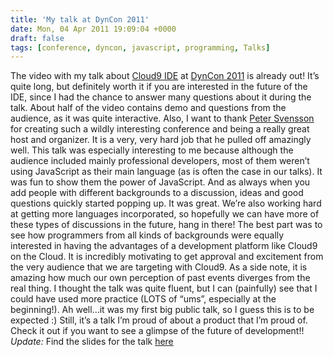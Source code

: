 ```yaml
---
title: 'My talk at DynCon 2011'
date: Mon, 04 Apr 2011 19:09:04 +0000
draft: false
tags: [conference, dyncon, javascript, programming, Talks]
---
```


The video with my talk about [Cloud9 IDE](http://c9.io) at [DynCon 2011](http://swdc-central.com/dyncon2011/) is already out! It’s quite long, but definitely worth it if you are interested in the future of the IDE, since I had the chance to answer many questions about it during the talk. About half of the video contains demo and questions from the audience, as it was quite interactive. Also, I want to thank [Peter Svensson](http://twitter.com/psvensson) for creating such a wildly interesting conference and being a really great host and organizer. It is a very, very hard job that he pulled off amazingly well. This talk was especially interesting to me because although the audience included mainly professional developers, most of them weren’t using JavaScript as their main language (as is often the case in our talks). It was fun to show them the power of JavaScript. And as always when you add people with different backgrounds to a discussion, ideas and good questions quickly started popping up. It was great. We’re also working hard at getting more languages incorporated, so hopefully we can have more of these types of discussions in the future, hang in there! The best part was to see how programmers from all kinds of backgrounds were equally interested in having the advantages of a development platform like Cloud9 on the Cloud. It is incredibly motivating to get approval and excitement from the very audience that we are targeting with Cloud9. As a side note, it is amazing how much our own perception of past events diverges from the real thing. I thought the talk was quite fluent, but I can (painfully) see that I could have used more practice (LOTS of “ums”, especially at the beginning!). Ah well…it was my first big public talk, so I guess this is to be expected :) Still, it’s a talk I’m proud of about a product that I’m proud of. Check it out if you want to see a glimpse of the future of development!! _Update:_ Find the slides for the talk [here](http://www.slideshare.net/sergimansilla/introducing-cloud9-at-dyncon-2011)